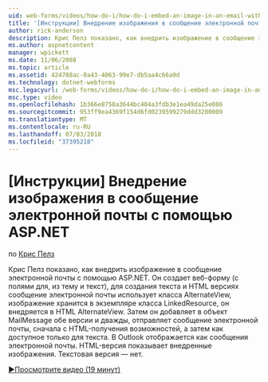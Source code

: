 ```yaml
---
uid: web-forms/videos/how-do-i/how-do-i-embed-an-image-in-an-email-with-aspnet
title: '[Инструкции] Внедрение изображения в сообщение электронной почты с помощью ASP.NET | Документация Майкрософт'
author: rick-anderson
description: Крис Пелз показано, как внедрить изображение в сообщение электронной почты с помощью ASP.NET. Он создает веб-форму (с полями для, из тему и текст), использует AlternateView...
ms.author: aspnetcontent
manager: wpickett
ms.date: 11/06/2008
ms.topic: article
ms.assetid: 424788ac-0a43-4063-99e7-db5aa4c66a9d
ms.technology: dotnet-webforms
msc.legacyurl: /web-forms/videos/how-do-i/how-do-i-embed-an-image-in-an-email-with-aspnet
msc.type: video
ms.openlocfilehash: 1b366e8758a3644bc404a3fdb3e1ea49da25e086
ms.sourcegitcommit: 953ff9ea4369f154d6fd0239599279ddd3280009
ms.translationtype: MT
ms.contentlocale: ru-RU
ms.lasthandoff: 07/03/2018
ms.locfileid: "37395218"
---
```

<a name="how-do-i-embed-an-image-in-an-email-with-aspnet"></a>[Инструкции] Внедрение изображения в сообщение электронной почты с помощью ASP.NET
====================
по [Крис Пелз](https://twitter.com/chrispels)

Крис Пелз показано, как внедрить изображение в сообщение электронной почты с помощью ASP.NET. Он создает веб-форму (с полями для, из тему и текст), для создания текста и HTML версиях сообщение электронной почты использует класса AlternateView, изображение хранится в экземпляре класса LinkedResource, он внедряется в HTML AlternateView. Затем он добавляет в объект MailMessage обе версии и дважды, отправляет сообщение электронной почты, сначала с HTML-получения возможностей, а затем как доступное только для текста. В Outlook отображается как сообщения электронной почты. HTML-версия показывает внедренные изображения. Текстовая версия — нет.

[&#9654;Просмотрите видео (19 минут)](https://channel9.msdn.com/Blogs/ASP-NET-Site-Videos/how-do-i-embed-an-image-in-an-email-with-aspnet)

